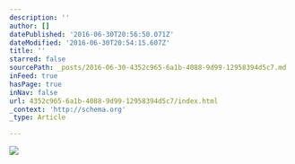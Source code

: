 ```yaml
---
description: ''
author: []
datePublished: '2016-06-30T20:56:50.071Z'
dateModified: '2016-06-30T20:54:15.607Z'
title: ''
starred: false
sourcePath: _posts/2016-06-30-4352c965-6a1b-4088-9d99-12958394d5c7.md
inFeed: true
hasPage: true
inNav: false
url: 4352c965-6a1b-4088-9d99-12958394d5c7/index.html
_context: 'http://schema.org'
_type: Article

---
```

![](https://the-grid-user-content.s3-us-west-2.amazonaws.com/7c2034f3-eb23-4adc-b173-e4433de5b7f8.jpg)